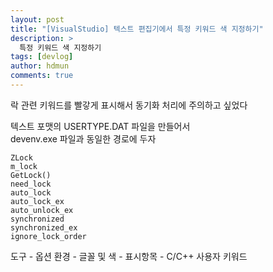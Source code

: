 ```yaml
---
layout: post
title: "[VisualStudio] 텍스트 편집기에서 특정 키워드 색 지정하기"
description: >
  특정 키워드 색 지정하기
tags: [devlog]
author: hdmun
comments: true
---
```


락 관련 키워드를 빨갛게 표시해서 동기화 처리에 주의하고 싶었다  

텍스트 포맷의 USERTYPE.DAT 파일을 만들어서  
devenv.exe 파일과 동일한 경로에 두자  

~~~
ZLock
m_lock
GetLock()
need_lock
auto_lock
auto_lock_ex
auto_unlock_ex
synchronized
synchronized_ex
ignore_lock_order
~~~

도구 - 옵션 
환경 - 글꼴 및 색 - 표시항목 - C/C++ 사용자 키워드
